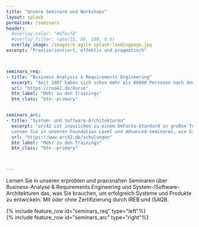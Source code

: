```yaml
---
title: "Unsere Seminare und Workshops"
layout: splash
permalink: /seminars
header:
  #overlay_color: "#d7ecf8"
  #overlay_filter: rgba(15, 80, 180, 0.6)
  overlay_image: /images/b-agile-splash-landingpage.jpg
excerpt: "Praxisorientiert, effektiv und pragmatisch"



seminars_req:
- title: "Business Analysis & Requirements Engineering"
  excerpt: "Seit 2007 haben sich schon mehr als 80000 Personen nach dem IERB-Programm weltweit zertifizieren lassen. Dieses Programm beinhaltet unsere erfolgreichen und pragmatischen Foundation Level und Advanced Level-Seminare, die wir gerne Deutsch oder Englisch anbieten."
  url: "https://req42.de/kurse"
  btn_label: "Mehr zu den Trainings"
  btn_class: "btn--primary"


seminars_arc:
- title: "System- und Software-Architekturen"
  excerpt: "arc42 ist inzwischen zu einem DeFacto-Standard in großen Teilen der Industrie geworden.
  Lernen Sie in unseren Foundation Level und Advanced-Seminaren, wie Sie Ihre Architekturen in den Griff bekommen. Mehr zu den Trainings finden sie hier"
  url: "https://www.arc42.de/schulungen"
  btn_label: "Mehr zu den Trainings"
  btn_class: "btn--primary"



---
```


Lernen Sie in unseren erprobten und praxisnahen Seminaren über  Business-Analyse & Requirements Engineering und System-/Software-Architekturen das, was Sie brauchen, um erfolgreich Systeme und Produkte zu entwickeln. Mit oder ohne Zertifizierung durch IREB und ISAQB.


<div class="seminar-req">
{% include feature_row id="seminars_req" type="left"%}
</div>

<div class="seminar-arc">
{% include feature_row id="seminars_arc" type="right"%}
</div>